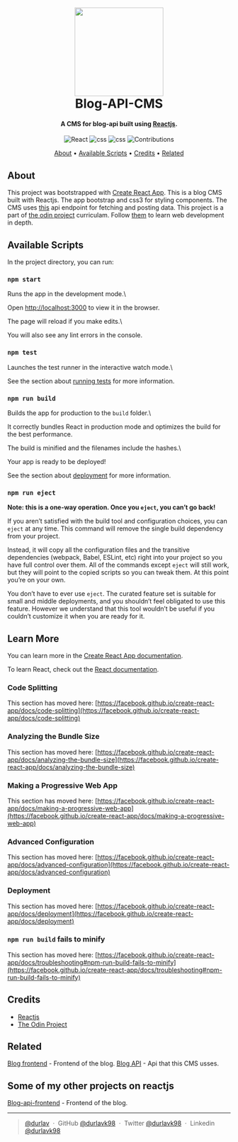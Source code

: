 
<h1 align="center">
  <a href="https://reactjs.org/"><img src="https://reactjs.org/logo-og.png" width="200"></a>
  <br>
  Blog-API-CMS
  <br>
</h1>

<h4 align="center">A CMS for blog-api built using <a href="https://reactjs.org/" target="_blank">Reactjs</a>.</h4>

<p align="center">
<img src="https://img.shields.io/badge/reactjs-v17.0.1-rgb(0, 153, 203)?logo=react" alt="React">
<img src="https://img.shields.io/badge/css-v3-red.svg?logo=css3" alt="css">
<img src="https://img.shields.io/badge/bootstrap-v5-rgb(102,0,204).svg?logo=bootstrap" alt="css">
<img src="https://img.shields.io/badge/contributions-welcome-orange.svg" alt="Contributions">

</p>


<p align="center">
  <a href="#about">About</a> •
  <a href="#available-scripts">Available Scripts</a> •
  <a href="#credits">Credits</a> •
  <a href="#related">Related</a> 
</p>


## About
  
This project was bootstrapped with [Create React App](https://github.com/facebook/create-react-app). This is a blog CMS built with Reactjs. The app bootstrap and css3 for styling components.
The CMS uses [this](https://github.com/durlavk98/blog-api) api endpoint for  fetching and posting data.
This project is a part of [the odin project](https://www.theodinproject.com/courses/nodejs/lessons/blog-api) curriculam. Follow [them](https://www.theodinproject.com/) to learn web development in depth. 

  

## Available Scripts

  

In the project directory, you can run:

  

### `npm start`

  

Runs the app in the development mode.\

Open [http://localhost:3000](http://localhost:3000) to view it in the browser.

  

The page will reload if you make edits.\

You will also see any lint errors in the console.

  

### `npm test`

  

Launches the test runner in the interactive watch mode.\

See the section about [running tests](https://facebook.github.io/create-react-app/docs/running-tests) for more information.

  

### `npm run build`

  

Builds the app for production to the `build` folder.\

It correctly bundles React in production mode and optimizes the build for the best performance.

  

The build is minified and the filenames include the hashes.\

Your app is ready to be deployed!

  

See the section about [deployment](https://facebook.github.io/create-react-app/docs/deployment) for more information.

  

### `npm run eject`

  

**Note: this is a one-way operation. Once you `eject`, you can’t go back!**

  

If you aren’t satisfied with the build tool and configuration choices, you can `eject` at any time. This command will remove the single build dependency from your project.

  

Instead, it will copy all the configuration files and the transitive dependencies (webpack, Babel, ESLint, etc) right into your project so you have full control over them. All of the commands except `eject` will still work, but they will point to the copied scripts so you can tweak them. At this point you’re on your own.

  

You don’t have to ever use `eject`. The curated feature set is suitable for small and middle deployments, and you shouldn’t feel obligated to use this feature. However we understand that this tool wouldn’t be useful if you couldn’t customize it when you are ready for it.

  

## Learn More

  

You can learn more in the [Create React App documentation](https://facebook.github.io/create-react-app/docs/getting-started).

  

To learn React, check out the [React documentation](https://reactjs.org/).

  

### Code Splitting

  

This section has moved here: [https://facebook.github.io/create-react-app/docs/code-splitting](https://facebook.github.io/create-react-app/docs/code-splitting)

  

### Analyzing the Bundle Size

  

This section has moved here: [https://facebook.github.io/create-react-app/docs/analyzing-the-bundle-size](https://facebook.github.io/create-react-app/docs/analyzing-the-bundle-size)

  

### Making a Progressive Web App

  

This section has moved here: [https://facebook.github.io/create-react-app/docs/making-a-progressive-web-app](https://facebook.github.io/create-react-app/docs/making-a-progressive-web-app)

  

### Advanced Configuration

  

This section has moved here: [https://facebook.github.io/create-react-app/docs/advanced-configuration](https://facebook.github.io/create-react-app/docs/advanced-configuration)

  

### Deployment

  

This section has moved here: [https://facebook.github.io/create-react-app/docs/deployment](https://facebook.github.io/create-react-app/docs/deployment)

  

### `npm run build` fails to minify

 

This section has moved here: [https://facebook.github.io/create-react-app/docs/troubleshooting#npm-run-build-fails-to-minify](https://facebook.github.io/create-react-app/docs/troubleshooting#npm-run-build-fails-to-minify)

## Credits

- [Reactjs](http://reactjs.org/)
- [The Odin Project](https://www.theodinproject.com/)

## Related

[Blog frontend](https://github.com/durlavk98/blog-api-frontend) - Frontend of the blog.
[Blog API](https://github.com/durlavk98/blog-api) - Api that this CMS usses.



## Some of my other projects on reactjs

[Blog-api-frontend](https://github.com/durlavk98/blog-api-frontend) - Frontend of the blog.

---

> [@durlav](https://durlavk98.github.io/portfolio/) &nbsp;&middot;&nbsp;
> GitHub [@durlavk98](https://github.com/durlavk98) &nbsp;&middot;&nbsp;
> Twitter [@durlavk98](https://twitter.com/durlavk98) &nbsp;&middot;&nbsp;
> Linkedin [@durlavk98](https://linkedin.com/in/durlavk98)
